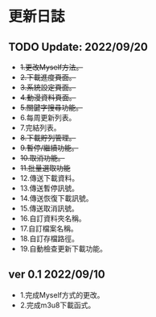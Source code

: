 # 更新日誌



## TODO Update: 2022/09/20
- ~~1.更改Myself方法。~~
- ~~2.下載進度頁面。~~
- ~~3.系統設定頁面。~~
- ~~4.動漫資料頁面。~~
- ~~5.關鍵字搜尋功能。~~
- 6.每周更新列表。
- 7.完結列表。
- ~~8.下載貯列管理。~~
- ~~9.暫停/繼續功能。~~
- ~~10.取消功能。~~
- ~~11.批量選取功能~~
- 12.傳送下載資料。
- 13.傳送暫停訊號。
- 14.傳送恢復下載訊號。
- 15.傳送取消訊號。
- 16.自訂資料夾名稱。
- 17.自訂檔案名稱。
- 18.自訂存檔路徑。
- 19.自動檢查更新下載功能。

## ver 0.1 2022/09/10
- 1.完成Myself方式的更改。
- 2.完成m3u8下載函式。
